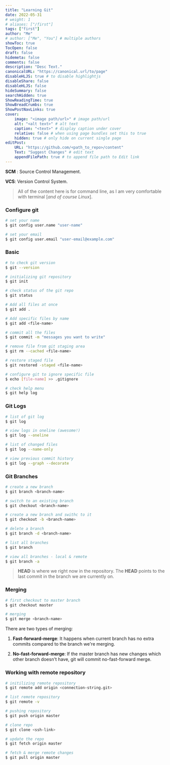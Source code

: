 ```yaml
---
title: "Learning Git"
date: 2022-05-31
# weight: 1
# aliases: ["/first"]
tags: ["first"]
author: "Me"
# author: ["Me", "You"] # multiple authors
showToc: true
TocOpen: false
draft: false
hidemeta: false
comments: false
description: "Desc Text."
canonicalURL: "https://canonical.url/to/page"
disableHLJS: true # to disable highlightjs
disableShare: false
disableHLJS: false
hideSummary: false
searchHidden: true
ShowReadingTime: true
ShowBreadCrumbs: true
ShowPostNavLinks: true
cover:
    image: "<image path/url>" # image path/url
    alt: "<alt text>" # alt text
    caption: "<text>" # display caption under cover
    relative: false # when using page bundles set this to true
    hidden: true # only hide on current single page
editPost:
    URL: "https://github.com/<path_to_repo>/content"
    Text: "Suggest Changes" # edit text
    appendFilePath: true # to append file path to Edit link
---
```


**SCM** : Source Control Management.

**VCS**: Version Control System.



> All of the content here is for command line, as I am very comfortable with terminal [*and of course Linux*].

### Configure git

```bash
# set your name
$ git config user.name "user-name"

# set your email
$ git config user.email "user-email@example.com"
```



### Basic

```bash
# to check git version
$ git --version

# initializing git repository
$ git init

# check status of the git repo
$ git status

# Add all files at once
$ git add .

# Add specific files by name
$ git add <file-name>

# commit all the files
$ git commit -m "messages you want to write"

# remove file from git staging area
$ git rm --cached <file-name>

# restore staged file
$ git restored -staged <file-name>

# configure git to ignore specific file
$ echo [file-name] >> .gitignore

# check help menu
$ git help log
```

### Git Logs

```bash
# list of git log
$ git log

# view logs in oneline (awesome!)
$ git log --oneline

# list of changed files
$ git log --name-only

# view previous commit history
$ git log --graph --decorate
```

### Git Branches

```bash
# create a new branch
$ git branch <branch-name>

# switch to an existing branch
$ git checkout <branch-name>

# create a new branch and swithc to it
$ git checkout -b <branch-name>

# delete a branch
$ git branch -d <branch-name>

# list all branches
$ git branch

# view all branches - local & remote
$ git branch -a
```

> **HEAD** is where we right now in the repository. The **HEAD** points to the last commit in the branch we  are currently on.

### Merging

```bash
# first checkout to master branch
$ git checkout master

# merging
$ git merge <branch-name>
```

There are two types of merging:

1. **Fast-forward-merge**: It happens when current branch has no extra commits compared to the branch we're merging.

2. **No-fast-forward-merge**: If the master branch has new changes which other branch doesn't have, git will commit no-fast-forward merge.



### Working with remote repository

```bash
# initilizing remote repository
$ git remote add origin <connection-string.git>

# list remote repository
$ git remote -v

# pushing repository
$ git push origin master

# clone repo
$ git clone <ssh-link>

# update the repo
$ git fetch origin master

# fetch & merge remote changes
$ git pull origin master
```

